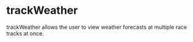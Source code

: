 # trackWeather
trackWeather allows the user to view weather forecasts at multiple race tracks at once.
